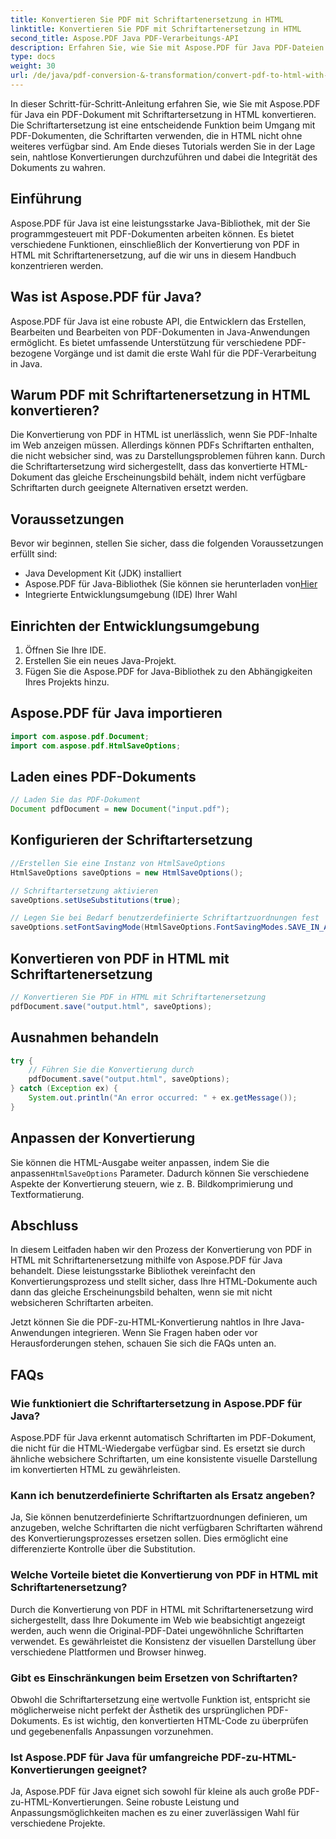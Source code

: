 ```yaml
---
title: Konvertieren Sie PDF mit Schriftartenersetzung in HTML
linktitle: Konvertieren Sie PDF mit Schriftartenersetzung in HTML
second_title: Aspose.PDF Java PDF-Verarbeitungs-API
description: Erfahren Sie, wie Sie mit Aspose.PDF für Java PDF-Dateien mit Schriftartersetzung in HTML konvertieren. Schritt-für-Schritt-Anleitung mit Quellcode für nahtlose Konvertierungen. Optimieren Sie jetzt Ihre Webinhalte!
type: docs
weight: 30
url: /de/java/pdf-conversion-&-transformation/convert-pdf-to-html-with-font-substitution/
---
```


In dieser Schritt-für-Schritt-Anleitung erfahren Sie, wie Sie mit Aspose.PDF für Java ein PDF-Dokument mit Schriftartersetzung in HTML konvertieren. Die Schriftartersetzung ist eine entscheidende Funktion beim Umgang mit PDF-Dokumenten, die Schriftarten verwenden, die in HTML nicht ohne weiteres verfügbar sind. Am Ende dieses Tutorials werden Sie in der Lage sein, nahtlose Konvertierungen durchzuführen und dabei die Integrität des Dokuments zu wahren.

## Einführung

Aspose.PDF für Java ist eine leistungsstarke Java-Bibliothek, mit der Sie programmgesteuert mit PDF-Dokumenten arbeiten können. Es bietet verschiedene Funktionen, einschließlich der Konvertierung von PDF in HTML mit Schriftartenersetzung, auf die wir uns in diesem Handbuch konzentrieren werden.

## Was ist Aspose.PDF für Java?

Aspose.PDF für Java ist eine robuste API, die Entwicklern das Erstellen, Bearbeiten und Bearbeiten von PDF-Dokumenten in Java-Anwendungen ermöglicht. Es bietet umfassende Unterstützung für verschiedene PDF-bezogene Vorgänge und ist damit die erste Wahl für die PDF-Verarbeitung in Java.

## Warum PDF mit Schriftartenersetzung in HTML konvertieren?

Die Konvertierung von PDF in HTML ist unerlässlich, wenn Sie PDF-Inhalte im Web anzeigen müssen. Allerdings können PDFs Schriftarten enthalten, die nicht websicher sind, was zu Darstellungsproblemen führen kann. Durch die Schriftartersetzung wird sichergestellt, dass das konvertierte HTML-Dokument das gleiche Erscheinungsbild behält, indem nicht verfügbare Schriftarten durch geeignete Alternativen ersetzt werden.

## Voraussetzungen

Bevor wir beginnen, stellen Sie sicher, dass die folgenden Voraussetzungen erfüllt sind:

- Java Development Kit (JDK) installiert
-  Aspose.PDF für Java-Bibliothek (Sie können sie herunterladen von[Hier](https://releases.aspose.com/pdf/java/)
- Integrierte Entwicklungsumgebung (IDE) Ihrer Wahl

## Einrichten der Entwicklungsumgebung

1. Öffnen Sie Ihre IDE.
2. Erstellen Sie ein neues Java-Projekt.
3. Fügen Sie die Aspose.PDF for Java-Bibliothek zu den Abhängigkeiten Ihres Projekts hinzu.

## Aspose.PDF für Java importieren

```java
import com.aspose.pdf.Document;
import com.aspose.pdf.HtmlSaveOptions;
```

## Laden eines PDF-Dokuments

```java
// Laden Sie das PDF-Dokument
Document pdfDocument = new Document("input.pdf");
```

## Konfigurieren der Schriftartersetzung

```java
//Erstellen Sie eine Instanz von HtmlSaveOptions
HtmlSaveOptions saveOptions = new HtmlSaveOptions();

// Schriftartersetzung aktivieren
saveOptions.setUseSubstitutions(true);

// Legen Sie bei Bedarf benutzerdefinierte Schriftartzuordnungen fest
saveOptions.setFontSavingMode(HtmlSaveOptions.FontSavingModes.SAVE_IN_ALL_FORMATS);
```

## Konvertieren von PDF in HTML mit Schriftartenersetzung

```java
// Konvertieren Sie PDF in HTML mit Schriftartenersetzung
pdfDocument.save("output.html", saveOptions);
```

## Ausnahmen behandeln

```java
try {
    // Führen Sie die Konvertierung durch
    pdfDocument.save("output.html", saveOptions);
} catch (Exception ex) {
    System.out.println("An error occurred: " + ex.getMessage());
}
```

## Anpassen der Konvertierung

 Sie können die HTML-Ausgabe weiter anpassen, indem Sie die anpassen`HtmlSaveOptions` Parameter. Dadurch können Sie verschiedene Aspekte der Konvertierung steuern, wie z. B. Bildkomprimierung und Textformatierung.

## Abschluss

In diesem Leitfaden haben wir den Prozess der Konvertierung von PDF in HTML mit Schriftartenersetzung mithilfe von Aspose.PDF für Java behandelt. Diese leistungsstarke Bibliothek vereinfacht den Konvertierungsprozess und stellt sicher, dass Ihre HTML-Dokumente auch dann das gleiche Erscheinungsbild behalten, wenn sie mit nicht websicheren Schriftarten arbeiten.

Jetzt können Sie die PDF-zu-HTML-Konvertierung nahtlos in Ihre Java-Anwendungen integrieren. Wenn Sie Fragen haben oder vor Herausforderungen stehen, schauen Sie sich die FAQs unten an.

## FAQs

### Wie funktioniert die Schriftartersetzung in Aspose.PDF für Java?

Aspose.PDF für Java erkennt automatisch Schriftarten im PDF-Dokument, die nicht für die HTML-Wiedergabe verfügbar sind. Es ersetzt sie durch ähnliche websichere Schriftarten, um eine konsistente visuelle Darstellung im konvertierten HTML zu gewährleisten.

### Kann ich benutzerdefinierte Schriftarten als Ersatz angeben?

Ja, Sie können benutzerdefinierte Schriftartzuordnungen definieren, um anzugeben, welche Schriftarten die nicht verfügbaren Schriftarten während des Konvertierungsprozesses ersetzen sollen. Dies ermöglicht eine differenzierte Kontrolle über die Substitution.

### Welche Vorteile bietet die Konvertierung von PDF in HTML mit Schriftartenersetzung?

Durch die Konvertierung von PDF in HTML mit Schriftartenersetzung wird sichergestellt, dass Ihre Dokumente im Web wie beabsichtigt angezeigt werden, auch wenn die Original-PDF-Datei ungewöhnliche Schriftarten verwendet. Es gewährleistet die Konsistenz der visuellen Darstellung über verschiedene Plattformen und Browser hinweg.

### Gibt es Einschränkungen beim Ersetzen von Schriftarten?

Obwohl die Schriftartersetzung eine wertvolle Funktion ist, entspricht sie möglicherweise nicht perfekt der Ästhetik des ursprünglichen PDF-Dokuments. Es ist wichtig, den konvertierten HTML-Code zu überprüfen und gegebenenfalls Anpassungen vorzunehmen.

### Ist Aspose.PDF für Java für umfangreiche PDF-zu-HTML-Konvertierungen geeignet?

Ja, Aspose.PDF für Java eignet sich sowohl für kleine als auch große PDF-zu-HTML-Konvertierungen. Seine robuste Leistung und Anpassungsmöglichkeiten machen es zu einer zuverlässigen Wahl für verschiedene Projekte.